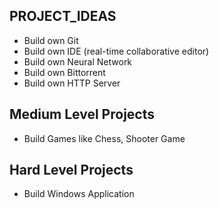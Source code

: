 ## PROJECT_IDEAS

- Build own Git
- Build own IDE (real-time collaborative editor)
- Build own Neural Network
- Build own Bittorrent
- Build own HTTP Server


## Medium Level Projects

- Build Games like Chess, Shooter Game

## Hard Level Projects

- Build Windows Application
